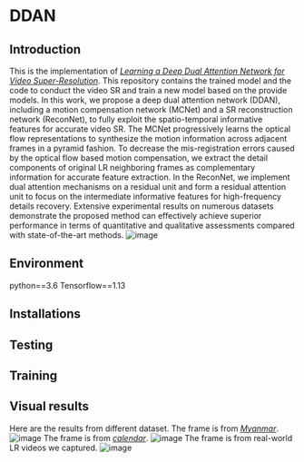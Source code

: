 # DDAN
## Introduction
This is the implementation of [*Learning a Deep Dual Attention Network
for Video Super-Resolution*](https://ieeexplore.ieee.org/document/8995790). This repository contains the trained model and the code to conduct the video SR and train a new model based on the provide models. In this work, we propose a deep dual attention network (DDAN), including a motion compensation network (MCNet) and a SR reconstruction network (ReconNet), to fully exploit the spatio-temporal informative features for accurate video SR. The MCNet progressively learns the optical flow representations to synthesize the motion information across adjacent frames in a pyramid fashion. To decrease the mis-registration errors caused by the optical flow based motion compensation, we extract the detail components of original LR neighboring frames as complementary information for accurate feature extraction. In the ReconNet, we implement dual attention mechanisms on a residual unit and form a residual attention unit to focus on the intermediate informative features for high-frequency details recovery. Extensive experimental results on numerous datasets demonstrate the proposed method can effectively achieve superior performance in terms of quantitative and qualitative assessments compared with state-of-the-art methods.
![image](https://github.com/lifengshiwo/DDAN/blob/main/figures/DDAN.png)
## Environment
python==3.6
Tensorflow==1.13
## Installations

## Testing

## Training

## Visual results
Here are the results from different dataset.
The frame is from [*Myanmar*](https://ieeexplore.ieee.org/document/7444187).
![image](https://github.com/lifengshiwo/DDAN/blob/main/figures/vis1.png)
The frame is from [*calendar*](https://openaccess.thecvf.com/content_cvpr_2017/papers/Caballero_Real-Time_Video_Super-Resolution_CVPR_2017_paper.pdf). 
![image](https://github.com/lifengshiwo/DDAN/blob/main/figures/vis2.png)
The frame is from real-world LR videos we captured.
![image](https://github.com/lifengshiwo/DDAN/blob/main/figures/vis3.png)
